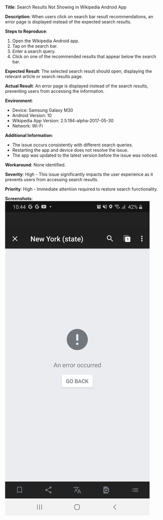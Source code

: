 **Title**: Search Results Not Showing in Wikipedia Android App

**Description**: When users click on search bar result recommendations, an error page is displayed instead of the expected search results.

**Steps to Reproduce**:
1. Open the Wikipedia Android app.
2. Tap on the search bar.
3. Enter a search query.
4. Click on one of the recommended results that appear below the search bar.

**Expected Result**: The selected search result should open, displaying the relevant article or search results page.

**Actual Result**: An error page is displayed instead of the search results, preventing users from accessing the information.

**Environment**:
- Device: Samsung Galaxy M30
- Android Version: 10
- Wikipedia App Version: 2.5.194-alpha-2017-05-30
- Network: Wi-Fi

**Additional Information**:
- The issue occurs consistently with different search queries.
- Restarting the app and device does not resolve the issue.
- The app was updated to the latest version before the issue was noticed.

**Workaround**: None identified.

**Severity**: High - This issue significantly impacts the user experience as it prevents users from accessing search results.

**Priority**: High - Immediate attention required to restore search functionality.

**Screenshots**: 
![2.search-results-issue](../images/2.search-results.jpg)  